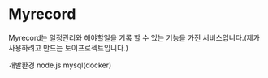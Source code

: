 # Myrecord

Myrecord는 일정관리와 해야할일을 기록 할 수 있는 기능을 가진 서비스입니다.(제가 사용하려고 만드는 토이프로젝트입니다.)


개발환경
node.js mysql(docker)

